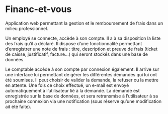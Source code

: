 # Financ-et-vous

Application web permettant la gestion et le remboursement de frais dans un milieu professionnel.

Un employé se connecte, accède à son compte. Il a à sa disposition la liste des frais qu’il a déclaré.
Il dispose d’une fonctionnalité permettant d’enregistrer une note de frais : titre, description et preuve de frais (ticket de caisse, justificatif, facture…) qui seront stockés dans une base de données.

Le comptable accède à son compte par connexion également. Il arrive sur une interface lui permettant de gérer les différentes demandes qui lui ont été soumises. Il peut choisir de valider la demande, la refuser ou la mettre en attente. Une fois ce choix effectué, un e-mail est envoyé automatiquement à l’utilisateur lié à la demande. La demande est enregistrée sur la base de données, et sera retransmise à l’utilisateur à sa prochaine connexion via une notification (sous réserve qu’une modification ait été faite).
